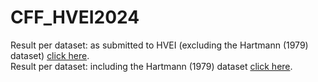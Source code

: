 ﻿# CFF_HVEI2024

Result per dataset: as submitted to HVEI (excluding the Hartmann (1979) dataset) [click here](https://alibzr.github.io/CFF_HVEI2024/csf-stela-5dim-cff-submittedToHVEI2024). <br>
Result per dataset: including the Hartmann (1979) dataset [click here](https://alibzr.github.io/CFF_HVEI2024/csf-stela-5dim-cff-includingHartmann1979).
